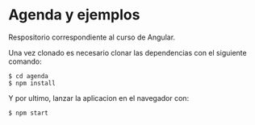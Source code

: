 # Agenda y ejemplos

Respositorio correspondiente al curso de Angular.

Una vez clonado es necesario clonar las dependencias con el siguiente comando: 

```
$ cd agenda 
$ npm install
```

Y por ultimo, lanzar la aplicacion en el navegador con: 
```
$ npm start
```